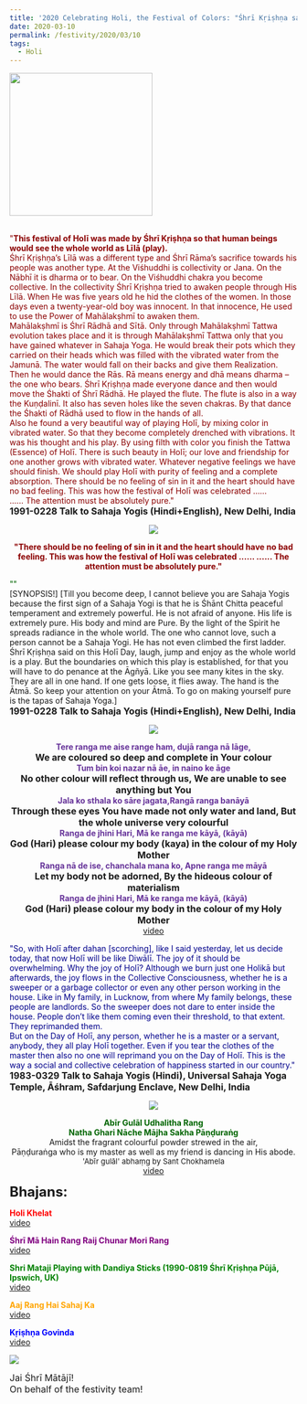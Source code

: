 ```yaml
---
title: '2020 Celebrating Holi, the Festival of Colors: "Śhrī Kṛiṣhṇa said on this Holī Day, &#8217;Laugh, jump and enjoy as the whole world is a play.&#8217; '
date: 2020-03-10
permalink: /festivity/2020/03/10
tags:
  - Holi
---
```


<div style="text-align: left"><img src="/images/image00.png" width="250" /></div><br>

<p>
<font color="DarkRed">"<b>This festival of Holī was made by Śhrī Kṛiṣhṇa so that human beings would see the whole world as Līlā (play).</b><br>
Śhrī Kṛiṣhṇa’s Līlā was a different type and Śhrī Rāma’s sacrifice towards his people was another type. At the Viśhuddhi is collectivity or Jana. On the Nābhī it is dharma or to bear. On the Viśhuddhi chakra you become collective. In the collectivity Śhrī Kṛiṣhṇa tried to awaken people through His Līlā. When He was five years old he hid the clothes of the women. In those days even a twenty-year-old boy was innocent. In that innocence, He used to use the Power of Mahālakṣhmī to awaken them.<br>
Mahālakṣhmī is Śhrī Rādhā and Sītā. Only through Mahālakṣhmī Tattwa evolution takes place and it is through Mahālakṣhmī Tattwa only that you have gained whatever in Sahaja Yoga. He would break their pots which they carried on their heads which was filled with the vibrated water from the Jamunā. The water would fall on their backs and give them Realization. Then he would dance the Rās. Rā means energy and dhā means dharma – the one who bears. Śhrī Kṛiṣhṇa made everyone dance and then would move the Śhakti of Śhrī Rādhā. He played the flute. The flute is also in a way the Kuṇḍalinī. It also has seven holes like the seven chakras. By that dance the Śhakti of Rādhā used to flow in the hands of all.<br>
Also he found a very beautiful way of playing Holī, by mixing color in vibrated water. So that they become completely drenched with vibrations. It was his thought and his play. By using filth with color you finish the Tattwa (Essence) of Holī. There is such beauty in Holī; our love and friendship for one another grows with vibrated water. Whatever negative feelings we have should finish. We should play Holī with purity of feeling and a complete absorption. There should be no feeling of sin in it and the heart should have no bad feeling. This was how the festival of Holī was celebrated ......<br>
...... The attention must be absolutely pure."</font><br>
<font size="+0"><b>1991-0228 Talk to Sahaja Yogis (Hindi+English), New Delhi, India</b></font>
</p>

<div style="text-align: center"><img src="/images/image334.png" /></div>

<p style="color:green; text-align:center;">
<font color="DarkRed"><b>"There should be no feeling of sin in it and the heart should have no bad feeling. 
This was how the festival of Holī was celebrated ......
...... The attention must be absolutely pure."</b></font><br>
<font size="+0"><b></b></font>
</p>

<p>
<font color="DarkGreen">""</font><br>
[SYNOPSIS!]
[Till you become deep, I cannot believe you are Sahaja Yogis because the first sign of a Sahaja Yogi is that he is Śhānt Chitta peaceful temperament and extremely powerful. He is not afraid of anyone. His life is extremely pure. His body and mind are Pure. By the light of the Spirit he spreads radiance in the whole world. The one who cannot love, such a person cannot be a Sahaja Yogi. He has not even climbed the first ladder. Śhrī Kṛiṣhṇa said on this Holī Day, laugh, jump and enjoy as the whole world is a play.
But the boundaries on which this play is established, for that you will have to do penance at the Āgñyā. Like you see many kites in the sky. They are all in one hand. If one gets loose, it flies away. The hand is the Ātmā. So keep your attention on your Ātmā. To go on making yourself pure is the tapas of Sahaja Yoga.]<br>
<font size="+0"><b>1991-0228 Talk to Sahaja Yogis (Hindi+English), New Delhi, India</b></font>
</p>

<div style="text-align: center"><img src="/images/image335.png" /></div>

<p style="text-align:center;">
<font color="RebeccaPurple"><b>Tere ranga me aise range ham, dujā ranga nā lāge,</b></font><br>
<font size="+0"><b>We are coloured so deep and complete in Your colour</b></font><br>
<font color="RebeccaPurple"><b>Tum bin koi nazar nā āe, in naino ke āge</b></font><br>
<font size="+0"><b>No other colour will reflect through us, We are unable to see anything but You</b></font><br>
<font color="RebeccaPurple"><b>Jala ko sthala ko sāre jagata,Rangā ranga banāyā</b></font><br>
<font size="+0"><b>Through these eyes You have made not only water and land, But the whole universe very colourful</b></font><br>
<font color="RebeccaPurple"><b>Ranga de jhini Hari, Mā ke ranga me kāyā, (kāyā)</b></font><br>
<font size="+0"><b>God (Hari) please colour my body (kaya) in the colour of my Holy Mother</b></font><br>
<font color="RebeccaPurple"><b>Ranga nā de ise, chanchala mana ko, Apne ranga me māyā</b></font><br>
<font size="+0"><b>Let my body not be adorned, By the hideous colour of materialism</b></font><br>
<font color="RebeccaPurple"><b>Ranga de jhini Hari, Mā ke ranga me kāyā, (kāyā)</b></font><br>
<font size="+0"><b>God (Hari) please colour my body in the colour of my Holy Mother</b></font><br>
<a href="https://www.youtube.com/watch?v=zcAvt3cDa0Y">video</a>
</p>

<p>
<font color="DarkBlue">"So, with Holī after dahan [scorching], like I said yesterday, let us decide today, that now Holī will be like Diwālī. The joy of it should be overwhelming. Why the joy of Holī? Although we burn just one Holikā but afterwards, the joy flows in the Collective Consciousness, whether he is a sweeper or a garbage collector or even any other person working in the house. Like in My family, in Lucknow, from where My family belongs, these people are landlords. So the sweeper does not dare to enter inside the house. People don’t like them coming even their threshold, to that extent. They reprimanded them.<br>
But on the Day of Holī, any person, whether he is a master or a servant, anybody, they all play Holī together. Even if you tear the clothes of the master then also no one will reprimand you on the Day of Holī. This is the way a social and collective celebration of happiness started in our country."</font><br>
<font size="+0"><b>1983-0329 Talk to Sahaja Yogis (Hindi), Universal Sahaja Yoga Temple, Āśhram, Safdarjung Enclave, New Delhi, India</b></font>
</p>

<div style="text-align: center"><img src="/images/image336.png" /></div>

<p style="text-align:center;">
<font color="DarkGreen"><b>Abīr Gulāl Udhalitha Rang<br>
Natha Ghari Nāche Mājha Sakha Pāṇḍuraṅg</b></font><br>
Amidst the fragrant colourful powder strewed in the air,<br>
Pāṇḍuraṅga who is my master as well as my friend is dancing in His abode.<br>
<font size="-1">'Abīr gulāl' abhaṃg by Sant Chokhamela</font><br>	
<a href="https://www.youtube.com/watch?v=TjPTm04s6l8">video</a>
</p>

<font size="+2"><b>Bhajans:</b></font>

<p>
<font color="Red"><b>Holi Khelat</b></font><br>
<a href="https://www.youtube.com/watch?v=nnbVgjyEyp4"> video</a><br>
</p>

<p>
<font color="purple"><b>Śhrī Mā Hain Rang Raij Chunar Mori Rang</b></font><br>
<a href="https://www.youtube.com/watch?v=RWtxxyvWe7E">video</a>
</p>

<p>
<font color="green"><b>Shri Mataji Playing with Dandiya Sticks (1990-0819 Śhrī Kṛiṣhṇa Pūjā, Ipswich, UK)</b></font><br>
<a href="https://seven-teams.github.io/Videos_Links.html">video</a>
</p>
 
<p>
<font color="orange"><b>Aaj Rang Hai Sahaj Ka</b></font><br>
<a href="https://www.youtube.com/watch?v=kAeQs-Xga_Q">video</a> 
</p>

<p>
<font color="blue"><b>Kṛiṣhṇa Govinda</b></font><br>
<a href="https://seven-teams.github.io/Videos_Links.html">video</a> 
</p>

<div style="text-align: left"><img src="/images/image337.png" /></div>

<p>
<font size="+0">Jai Śhrī Mātājī!<br>
On behalf of the festivity team!</font>
</p>
